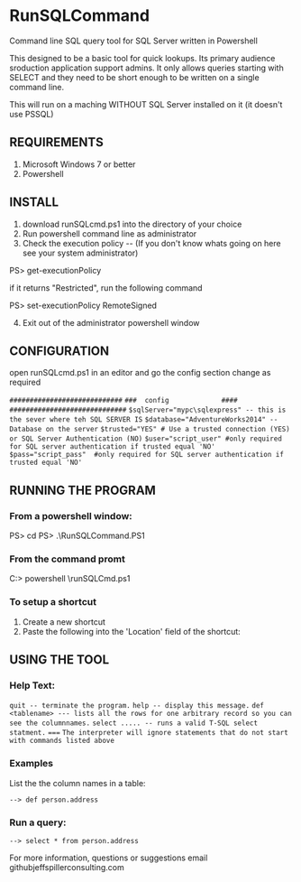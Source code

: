 # RunSQLCommand
Command line SQL query tool for SQL Server written in Powershell

This designed to be a basic tool for quick lookups. Its primary audience sroduction application support admins.
It only allows queries starting with SELECT  and they need to be short enough to be written on a single command line.


This will run on a maching WITHOUT SQL Server installed on it (it doesn't use PSSQL)

## REQUIREMENTS
1. Microsoft Windows 7 or better 
2. Powershell


## INSTALL
1. download runSQLcmd.ps1 into the directory of your choice
2. Run powershell command line as administrator
3. Check the execution policy -- (If you don't know whats going on here see your system administrator)

PS> get-executionPolicy

if it returns "Restricted", run the following command

PS> set-executionPolicy RemoteSigned


4. Exit out of the administrator powershell window

## CONFIGURATION
open runSQLcmd.ps1 in an editor and go the config section change as required


`############################`
`###  config             ####`
`#############################`
`$sqlServer="mypc\sqlexpress" -- this is the sever where teh SQL SERVER IS`
`$database="AdventureWorks2014" -- Database on the server`
`$trusted="YES" # Use a trusted connection (YES) or SQL Server Authentication (NO)`
`$user="script_user" #only required for SQL server authentication if trusted equal 'NO'`
`$pass="script_pass"  #only required for SQL server authentication if trusted equal 'NO'`



## RUNNING THE PROGRAM

### From a powershell window:

PS> cd <full path the directory where you put the runSQLcmd.ps1>
PS> .\RunSQLCommand.PS1


### From the command promt

C:\> powershell  <full path to the directory where you put the runSQLcmd.ps1>\runSQLCmd.ps1

### To setup a shortcut
1. Create a new shortcut
2. Paste the following into the 'Location' field of the shortcut:

<the directory where you put the runSQLcmd.ps1>

## USING THE TOOL
### Help Text:

`quit -- terminate the program.`
`help -- display this message.`
`def <tablename> --- lists all the rows for one arbitrary record so you can see the columnnames.`
`select ..... -- runs a valid T-SQL select statment.`
`===`
`The interpreter will ignore statements that do not start with commands listed above `


### Examples

List the the column names in a table:

`--> def person.address`

### Run a query:

`--> select * from person.address`




For more information, questions or suggestions email github<AT>jeffspillerconsulting.com
